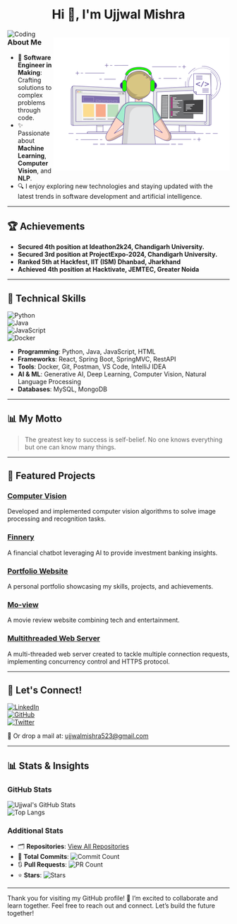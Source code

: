 <!-- Your title -->
<h1 align="center">Hi 👋, I'm Ujjwal Mishra</h1>
<!-- <h3 align="center">A passionate  from India</h3> -->
<img align="left" alt ="Coding" width="250" src=https://github.com/user-attachments/assets/366987be-b6e9-463c-9a02-2250eae1ca37>


<img align="right" alt="Coding" width="400" src="https://raw.githubusercontent.com/devSouvik/devSouvik/master/gif3.gif">



### About Me  
- 🎨 **Software Engineer in Making**: Crafting solutions to complex problems through code.  
- ✨ Passionate about **Machine Learning**, **Computer Vision**, and **NLP**.  
- 🔍 I enjoy exploring new technologies and staying updated with the latest trends in software development and artificial intelligence.  

---

## 🏆 Achievements  

- **Secured 4th position at Ideathon2k24, Chandigarh University.**  
- **Secured 3rd position at ProjectExpo-2024, Chandigarh University.**  
- **Ranked 5th at Hackfest, IIT (ISM) Dhanbad, Jharkhand**  
- **Achieved 4th position at Hacktivate, JEMTEC, Greater Noida**  

---

## 🔧 Technical Skills  

![Python](https://img.shields.io/badge/-Python-3776AB?logo=python&logoColor=white&style=flat-square)  
![Java](https://img.shields.io/badge/-Java-007396?logo=java&logoColor=white&style=flat-square)  
![JavaScript](https://img.shields.io/badge/-JavaScript-F7DF1E?logo=javascript&logoColor=black&style=flat-square)  
![Docker](https://img.shields.io/badge/-Docker-2496ED?logo=docker&logoColor=white&style=flat-square)  

- **Programming**: Python, Java, JavaScript, HTML  
- **Frameworks**: React, Spring Boot, SpringMVC, RestAPI  
- **Tools**: Docker, Git, Postman, VS Code, IntelliJ IDEA  
- **AI & ML**: Generative AI, Deep Learning, Computer Vision, Natural Language Processing  
- **Databases**: MySQL, MongoDB  

---

## 📊 My Motto  

> The greatest key to success is self-belief. No one knows everything but one can know many things.  

---

## 🌟 Featured Projects  

### [Computer Vision](https://github.com/UjjwalMishra01/Computer-Vision)  
Developed and implemented computer vision algorithms to solve image processing and recognition tasks.  

### [Finnery](https://github.com/UjjwalMishra01/Finnery)  
A financial chatbot leveraging AI to provide investment banking insights.  

### [Portfolio Website](https://personal-portfolio-website-ymx9.vercel.app/)  
A personal portfolio showcasing my skills, projects, and achievements.  

### [Mo-view](https://github.com/UjjwalMishra01/Mo-view)  
A movie review website combining tech and entertainment.  

### [Multithreaded Web Server](https://github.com/UjjwalMishra01/Webservers)  
A multi-threaded web server created to tackle multiple connection requests, implementing concurrency control and HTTPS protocol.  

---

## 🔔 Let's Connect!  

[![LinkedIn](https://img.shields.io/badge/-LinkedIn-0A66C2?logo=linkedin&logoColor=white&style=flat-square)](https://www.linkedin.com/in/ujjwalm01)  
[![GitHub](https://img.shields.io/badge/-GitHub-181717?logo=github&logoColor=white&style=flat-square)](https://github.com/UjjwalMishra01)  
[![Twitter](https://img.shields.io/badge/-Twitter-1DA1F2?logo=twitter&logoColor=white&style=flat-square)](https://twitter.com/Ujjwalm101?t=75Q5SA_J0237HPuWoUM9rg&s=09)  

📩 Or drop a mail at: ujjwalmishra523@gmail.com  

---

## 📊 Stats & Insights  

### GitHub Stats  
![Ujjwal's GitHub Stats](https://github-readme-stats.vercel.app/api?username=UjjwalMishra01&show_icons=true&theme=radical)  
![Top Langs](https://github-readme-stats.vercel.app/api/top-langs/?username=UjjwalMishra01&layout=compact&theme=radical)  

### Additional Stats  
- 🗂️ **Repositories**: [View All Repositories](https://github.com/UjjwalMishra01?tab=repositories)  
- 📄 **Total Commits**: ![Commit Count](https://img.shields.io/badge/Commits-1000+-green?style=flat-square)  
- 🔃 **Pull Requests**: ![PR Count](https://img.shields.io/badge/Pull%20Requests-50+-blue?style=flat-square)  
- ⭐ **Stars**: ![Stars](https://img.shields.io/badge/Stars-200+-yellow?style=flat-square)  

---

Thank you for visiting my GitHub profile! 🚀 I’m excited to collaborate and learn together. Feel free to reach out and connect. Let’s build the future together!  
